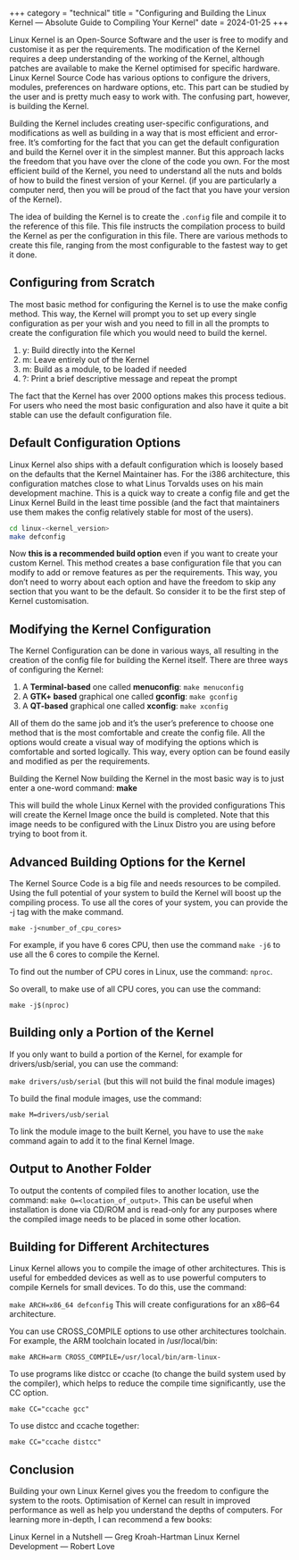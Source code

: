 +++
category = "technical"
title = "Configuring and Building the Linux Kernel — Absolute Guide to Compiling Your Kernel"
date = 2024-01-25
+++

Linux Kernel is an Open-Source Software and the user is free to modify and customise it as per the requirements. The modification of the Kernel requires a deep understanding of the working of the Kernel, although patches are available to make the Kernel optimised for specific hardware. Linux Kernel Source Code has various options to configure the drivers, modules, preferences on hardware options, etc. This part can be studied by the user and is pretty much easy to work with. The confusing part, however, is building the Kernel.

Building the Kernel includes creating user-specific configurations, and modifications as well as building in a way that is most efficient and error-free. It’s comforting for the fact that you can get the default configuration and build the Kernel over it in the simplest manner. But this approach lacks the freedom that you have over the clone of the code you own. For the most efficient build of the Kernel, you need to understand all the nuts and bolds of how to build the finest version of your Kernel. (if you are particularly a computer nerd, then you will be proud of the fact that you have your version of the Kernel).

The idea of building the Kernel is to create the `.config` file and compile it to the reference of this file. This file instructs the compilation process to build the Kernel as per the configuration in this file. There are various methods to create this file, ranging from the most configurable to the fastest way to get it done.

## Configuring from Scratch

The most basic method for configuring the Kernel is to use the make config method. This way, the Kernel will prompt you to set up every single configuration as per your wish and you need to fill in all the prompts to create the configuration file which you would need to build the kernel.

1. y: Build directly into the Kernel
2. m: Leave entirely out of the Kernel
3. m: Build as a module, to be loaded if needed
4. ?: Print a brief descriptive message and repeat the prompt

The fact that the Kernel has over 2000 options makes this process tedious. For users who need the most basic configuration and also have it quite a bit stable can use the default configuration file.

## Default Configuration Options
Linux Kernel also ships with a default configuration which is loosely based on the defaults that the Kernel Maintainer has. For the i386 architecture, this configuration matches close to what Linus Torvalds uses on his main development machine. This is a quick way to create a config file and get the Linux Kernel Build in the least time possible (and the fact that maintainers use them makes the config relatively stable for most of the users).

```bash 
cd linux-<kernel_version>
make defconfig
```

Now **this is a recommended build option** even if you want to create your custom Kernel. This method creates a base configuration file that you can modify to add or remove features as per the requirements. This way, you don’t need to worry about each option and have the freedom to skip any section that you want to be the default. So consider it to be the first step of Kernel customisation.

## Modifying the Kernel Configuration
The Kernel Configuration can be done in various ways, all resulting in the creation of the config file for building the Kernel itself. There are three ways of configuring the Kernel:

1. A **Terminal-based** one called **menuconfig**: `make menuconfig`
2. A **GTK+ based** graphical one called **gconfig**: `make gconfig`
3. A **QT-based** graphical one called **xconfig**: `make xconfig`

All of them do the same job and it’s the user’s preference to choose one method that is the most comfortable and create the config file. All the options would create a visual way of modifying the options which is comfortable and sorted logically. This way, every option can be found easily and modified as per the requirements.

Building the Kernel
Now building the Kernel in the most basic way is to just enter a one-word command: **make**

This will build the whole Linux Kernel with the provided configurations This will create the Kernel Image once the build is completed. Note that this image needs to be configured with the Linux Distro you are using before trying to boot from it.

## Advanced Building Options for the Kernel

The Kernel Source Code is a big file and needs resources to be compiled. Using the full potential of your system to build the Kernel will boost up the compiling process. To use all the cores of your system, you can provide the -j tag with the make command.

`make -j<number_of_cpu_cores>`

For example, if you have 6 cores CPU, then use the command `make -j6` to use all the 6 cores to compile the Kernel.

To find out the number of CPU cores in Linux, use the command: `nproc`.

So overall, to make use of all CPU cores, you can use the command:

`make -j$(nproc)`

## Building only a Portion of the Kernel
If you only want to build a portion of the Kernel, for example for drivers/usb/serial, you can use the command:

`make drivers/usb/serial` (but this will not build the final module images)

To build the final module images, use the command:

`make M=drivers/usb/serial`

To link the module image to the built Kernel, you have to use the `make` command again to add it to the final Kernel Image.

## Output to Another Folder
To output the contents of compiled files to another location, use the command: `make O=<location_of_output>`. This can be useful when installation is done via CD/ROM and is read-only for any purposes where the compiled image needs to be placed in some other location.

## Building for Different Architectures
Linux Kernel allows you to compile the image of other architectures. This is useful for embedded devices as well as to use powerful computers to compile Kernels for small devices. To do this, use the command:

`make ARCH=x86_64 defconfig` This will create configurations for an x86–64 architecture.

You can use CROSS_COMPILE options to use other architectures toolchain. For example, the ARM toolchain located in /usr/local/bin:

`make ARCH=arm CROSS_COMPILE=/usr/local/bin/arm-linux-`

To use programs like distcc or ccache (to change the build system used by the compiler), which helps to reduce the compile time significantly, use the CC option.

`make CC="ccache gcc"`

To use distcc and ccache together:

`make CC="ccache distcc"`

## Conclusion
Building your own Linux Kernel gives you the freedom to configure the system to the roots. Optimisation of Kernel can result in improved performance as well as help you understand the depths of computers. For learning more in-depth, I can recommend a few books:

Linux Kernel in a Nutshell — Greg Kroah-Hartman
Linux Kernel Development — Robert Love
